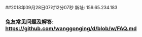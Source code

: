 ##2018年09月28日07时12分07秒 新址: 159.65.234.183
### 兔友常见问题及解答: https://github.com/wanggonging/d/blob/w/FAQ.md
